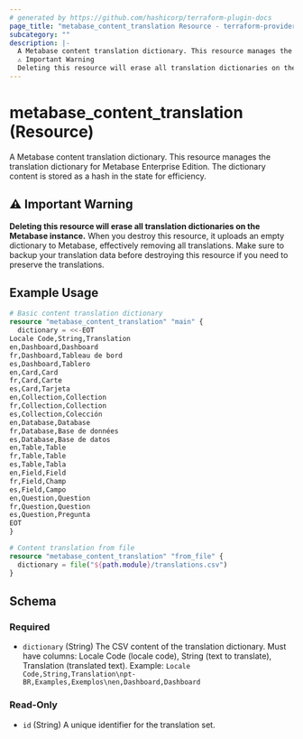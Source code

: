 ```yaml
---
# generated by https://github.com/hashicorp/terraform-plugin-docs
page_title: "metabase_content_translation Resource - terraform-provider-metabase"
subcategory: ""
description: |-
  A Metabase content translation dictionary. This resource manages the translation dictionary for Metabase Enterprise Edition. The dictionary content is stored as a hash in the state for efficiency.
  ⚠️ Important Warning
  Deleting this resource will erase all translation dictionaries on the Metabase instance. When you destroy this resource, it uploads an empty dictionary to Metabase, effectively removing all translations. Make sure to backup your translation data before destroying this resource if you need to preserve the translations.
---
```


# metabase_content_translation (Resource)

A Metabase content translation dictionary. This resource manages the translation dictionary for Metabase Enterprise Edition. The dictionary content is stored as a hash in the state for efficiency.

## ⚠️ Important Warning

**Deleting this resource will erase all translation dictionaries on the Metabase instance.** When you destroy this resource, it uploads an empty dictionary to Metabase, effectively removing all translations. Make sure to backup your translation data before destroying this resource if you need to preserve the translations.

## Example Usage

```terraform
# Basic content translation dictionary
resource "metabase_content_translation" "main" {
  dictionary = <<-EOT
Locale Code,String,Translation
en,Dashboard,Dashboard
fr,Dashboard,Tableau de bord
es,Dashboard,Tablero
en,Card,Card
fr,Card,Carte
es,Card,Tarjeta
en,Collection,Collection
fr,Collection,Collection
es,Collection,Colección
en,Database,Database
fr,Database,Base de données
es,Database,Base de datos
en,Table,Table
fr,Table,Table
es,Table,Tabla
en,Field,Field
fr,Field,Champ
es,Field,Campo
en,Question,Question
fr,Question,Question
es,Question,Pregunta
EOT
}

# Content translation from file
resource "metabase_content_translation" "from_file" {
  dictionary = file("${path.module}/translations.csv")
}
```

<!-- schema generated by tfplugindocs -->
## Schema

### Required

- `dictionary` (String) The CSV content of the translation dictionary. Must have columns: Locale Code (locale code), String (text to translate), Translation (translated text). Example: `Locale Code,String,Translation\npt-BR,Examples,Exemplos\nen,Dashboard,Dashboard`

### Read-Only

- `id` (String) A unique identifier for the translation set.


